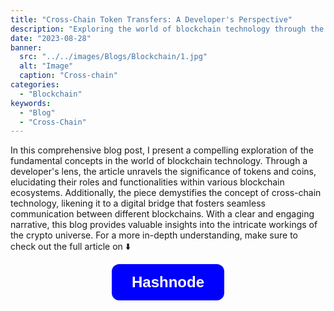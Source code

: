 ```yaml
---
title: "Cross-Chain Token Transfers: A Developer's Perspective"
description: "Exploring the world of blockchain technology through the lens of a developer, this blog sheds light on the significance of tokens, coins, and the revolutionary cross-chain technology. Discover how cross-chain functionalities serve as digital bridges, connecting diverse blockchains for seamless communication and asset transfers. Dive into the intricate workings of the crypto universe in this captivating read."
date: "2023-08-28"
banner:
  src: "../../images/Blogs/Blockchain/1.jpg"
  alt: "Image"
  caption: "Cross-chain"
categories:
  - "Blockchain"
keywords:
  - "Blog"
  - "Cross-Chain"
---
```


In this comprehensive blog post, I present a compelling exploration of the fundamental concepts in the world of blockchain technology. Through a developer's lens, the article unravels the significance of tokens and coins, elucidating their roles and functionalities within various blockchain ecosystems. Additionally, the piece demystifies the concept of cross-chain technology, likening it to a digital bridge that fosters seamless communication between different blockchains. With a clear and engaging narrative, this blog provides valuable insights into the intricate workings of the crypto universe. For a more in-depth understanding, make sure to check out the full article on ⬇️


<div style="text-align: center;">
    <a href="https://nikblockchain.hashnode.dev/cross-chain-token-transfers-a-developers-perspective">
        <button style="background-color: blue; border: none; color: white; padding: 15px 32px; text-align: center; text-decoration: none; display: inline-block; font-size: x-large; border-radius: 12px; font-weight: bold; cursor: pointer;">
            Hashnode
        </button>
    </a>
</div>

